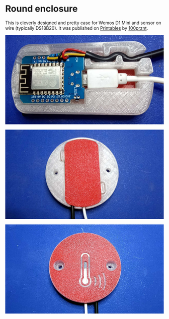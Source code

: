 # Round enclosure

This is cleverly designed and pretty case for Wemos D1 Mini and sensor on wire (typically DS18B20). It was published on [Printables](https://www.printables.com/model/44083-wemos-d1-mini-enclosure) by [100prznt](https://www.printables.com/social/23641-100prznt/about).

![](case-01.jpg)

![](case-02.jpg)

![](case-03.jpg)
